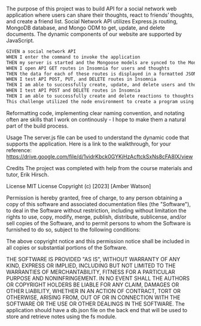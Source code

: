 The purpose of this project was to build API for a social network web application where users can share their thoughts, react to friends’ thoughts, and create a friend list. Social Network API utilizes Express.js routing, MongoDB database, and Mongo ODM to get, update, and delete documents. The dynamic components of our website are supported by JavaScript.

```md
GIVEN a social network API
WHEN I enter the command to invoke the application
THEN my server is started and the Mongoose models are synced to the MongoDB database
WHEN I open API GET routes in Insomnia for users and thoughts
THEN the data for each of these routes is displayed in a formatted JSON
WHEN I test API POST, PUT, and DELETE routes in Insomnia
THEN I am able to successfully create, update, and delete users and thoughts in my database
WHEN I test API POST and DELETE routes in Insomnia
THEN I am able to successfully create and delete reactions to thoughts and add and remove friends to a user’s friend list
This challenge utilized the node environment to create a program using dynamic Javascript. I first encountered issues when trying to seed the database. For whatever reason, the data and seed files would not populate data. I then decided to create records in insomnia instead. After that, I encountered issues with the controller types - user and thought - the nuances of their respective references made the call logic a bit tricky. For instance, when trying to add or remove friends or reaction, I had to point to specific attributes and pay attention to the attribute that joined them in order to return the desired value. I found Insomnia tremendously helpful in testing the endpoints after each code edit. Naming convention continues to be an important particular to consider when building the logic.
```
Reformatting code, implementing clear naming convention, and notating often are skills that I work on continously - I hope to make them a natural part of the build process.

Usage
The server.js file can be used to understand the dynamic code that supports the application. Here is a link to the walkthrough, for your reference: https://drive.google.com/file/d/1vidrKbck0GYKjHzAcftckSxNs8cFA8IX/view

Credits
The project was completed with help from the course materials and tutor, Erik Hirsch.

License
MIT License Copyright (c) [2023] [Amber Watson]

Permission is hereby granted, free of charge, to any person obtaining a copy of this software and associated documentation files (the "Software"), to deal in the Software without restriction, including without limitation the rights to use, copy, modify, merge, publish, distribute, sublicense, and/or sell copies of the Software, and to permit persons to whom the Software is furnished to do so, subject to the following conditions:

The above copyright notice and this permission notice shall be included in all copies or substantial portions of the Software.

THE SOFTWARE IS PROVIDED "AS IS", WITHOUT WARRANTY OF ANY KIND, EXPRESS OR IMPLIED, INCLUDING BUT NOT LIMITED TO THE WARRANTIES OF MERCHANTABILITY, FITNESS FOR A PARTICULAR PURPOSE AND NONINFRINGEMENT. IN NO EVENT SHALL THE AUTHORS OR COPYRIGHT HOLDERS BE LIABLE FOR ANY CLAIM, DAMAGES OR OTHER LIABILITY, WHETHER IN AN ACTION OF CONTRACT, TORT OR OTHERWISE, ARISING FROM, OUT OF OR IN CONNECTION WITH THE SOFTWARE OR THE USE OR OTHER DEALINGS IN THE SOFTWARE. The application should have a db.json file on the back end that will be used to store and retrieve notes using the fs module.
